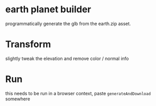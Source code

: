 # earth planet builder

programmatically generate the glb from the earth.zip asset.

# Transform

slightly tweak the elevation and remove color / normal info


# Run

this needs to be run in a browser context, paste `generateAndDownload` somewhere